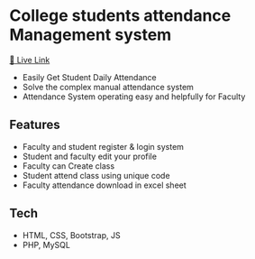 # College students attendance Management system
[🔗 Live Link](http://deepmakhasana.great-site.net/)
- Easily Get Student Daily Attendance
- Solve the complex manual attendance system
- Attendance System operating easy and helpfully for Faculty

## Features

- Faculty and student register & login system
- Student and faculty edit your profile
- Faculty can Create class
- Student attend class using unique code
- Faculty attendance download in excel sheet

## Tech

- HTML, CSS, Bootstrap, JS
- PHP, MySQL
